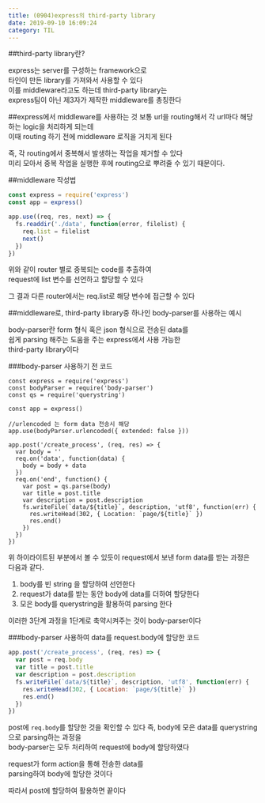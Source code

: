 ```yaml
---
title: (0904)express의 third-party library
date: 2019-09-10 16:09:24
category: TIL
---
```


##third-party library란?

express는 server를 구성하는 framework으로  
타인이 만든 library를 가져와서 사용할 수 있다  
이를 middleware라고도 하는데 third-party library는  
express팀이 아닌 제3자가 제작한 middleware를 총칭한다

##express에서 middleware를 사용하는 것
보통 url을 routing해서 각 url마다 해당하는 logic을 처리하게 되는데  
이때 routing 하기 전에 middleware 로직을 거치게 된다

즉, 각 routing에서 중복해서 발생하는 작업을 제거할 수 있다  
미리 모아서 중복 작업을 실행한 후에 routing으로 뿌려줄 수 있기 때문이다.

##middleware 작성법

```js
const express = require('express')
const app = express()

app.use((req, res, next) => {
  fs.readdir('./data', function(error, filelist) {
    req.list = filelist
    next()
  })
})
```

위와 같이 router 별로 중복되는 code를 추출하여  
request에 list 변수를 선언하고 할당할 수 있다

그 결과 다른 router에서는 req.list로 해당 변수에 접근할 수 있다

##middleware로, third-party library중 하나인 body-parser를 사용하는 예시

body-parser란 form 형식 혹은 json 형식으로 전송된 data를  
쉽게 parsing 해주는 도움을 주는 express에서 사용 가능한  
third-party library이다

###body-parser 사용하기 전 코드

```js{10,11,12,13}
const express = require('express')
const bodyParser = require('body-parser')
const qs = require('querystring')

const app = express()

//urlencoded 는 form data 전송시 해당
app.use(bodyParser.urlencoded({ extended: false }))

app.post('/create_process', (req, res) => {
  var body = ''
  req.on('data', function(data) {
    body = body + data
  })
  req.on('end', function() {
    var post = qs.parse(body)
    var title = post.title
    var description = post.description
    fs.writeFile(`data/${title}`, description, 'utf8', function(err) {
      res.writeHead(302, { Location: `page/${title}` })
      res.end()
    })
  })
})
```

위 하이라이트된 부분에서 볼 수 있듯이
request에서 보낸 form data를 받는 과정은 다음과 같다.

1. body를 빈 string 을 할당하여 선언한다
2. request가 data를 받는 동안 body에 data를 더하여 할당한다
3. 모은 body를 querystring을 활용하여 parsing 한다

이러한 3단계 과정을 1단계로 축약시켜주는 것이 body-parser이다

###body-parser 사용하여 data를 request.body에 할당한 코드

```js
app.post('/create_process', (req, res) => {
  var post = req.body
  var title = post.title
  var description = post.description
  fs.writeFile(`data/${title}`, description, 'utf8', function(err) {
    res.writeHead(302, { Location: `page/${title}` })
    res.end()
  })
})
```

post에 `req.body`를 할당한 것을 확인할 수 있다
즉, body에 모은 data를 querystring으로 parsing하는 과정을  
body-parser는 모두 처리하여 request에 body에 할당하였다

request가 form action을 통해 전송한 data를  
parsing하여 body에 할당한 것이다

따라서 post에 할당하여 활용하면 끝이다
